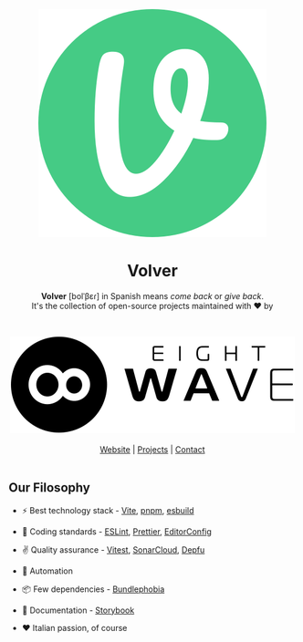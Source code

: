 <div align="center">

[![Volver](/volverjs.svg)](https://github.com/volverjs)

# Volver

**Volver** [bolˈβɛɾ] in Spanish means _come back_ or _give back_.<br>
It's the collection of open-source projects maintained with ♥️ by

<br>

[![8 Wave](/8wave.svg)](https://8wave.it)
<br><br>
[Website](https://8wave.it) | [Projects](https://www.8wave.it/#progetti) | [Contact](https://www.8wave.it/#contatti)
<br><br>

</div>

## Our Filosophy

- ⚡️ Best technology stack - [Vite](https://github.com/vitejs/vite), [pnpm](https://pnpm.io/), [esbuild](https://github.com/evanw/esbuild)

- 🦾 Coding standards - [ESLint](https://eslint.org/), [Prettier](https://prettier.io/), [EditorConfig](https://editorconfig.org/)

- ✌️ Quality assurance - [Vitest](https://vitest.dev/), [SonarCloud](https://sonarcloud.io/), [Depfu](https://depfu.com/)

- 🤖 Automation

- 📦 Few dependencies - [Bundlephobia](https://bundlephobia.com/)

- 📖 Documentation - [Storybook](https://storybook.js.org/)

- ♥️ Italian passion, of course
